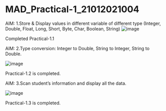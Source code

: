 # MAD_Practical-1_21012021004
AIM: 1.Store & Display values in different variable of different type (Integer, Double, Float, Long, Short, Byte, Char, Boolean, String)
![image](https://github.com/Sajid59004/MAD_Practical-1_21012021004/assets/97504754/4350912d-7a7e-45bf-9c7b-52ace34b0bf7)


Completed Practical-1.1

AIM: 2.Type conversion:
Integer to Double, String to Integer, String to Double.

![image](https://github.com/Sajid59004/MAD_Practical-1_21012021004/assets/97504754/403cab3f-d438-4067-bfc7-8c5dce34ecae)

Practical-1.2 is completed.

AIM: 3.Scan student’s information and display all the data.

![image](https://github.com/Sajid59004/MAD_Practical-1_21012021004/assets/97504754/c8ea09f2-0e93-470c-9f17-70e28b8209da)

Practical-1.3 is completed.
